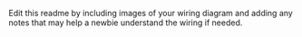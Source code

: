 Edit this readme by including images of your wiring diagram and adding any notes that may help a newbie understand the wiring if needed.